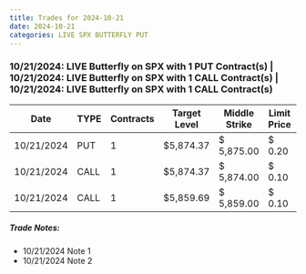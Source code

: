 ```yaml
---
title: Trades for 2024-10-21
date: 2024-10-21
categories: LIVE SPX BUTTERFLY PUT
---
```


### 10/21/2024: LIVE Butterfly on SPX with 1 PUT Contract(s) | 10/21/2024: LIVE Butterfly on SPX with 1 CALL Contract(s) | 10/21/2024: LIVE Butterfly on SPX with 1 CALL Contract(s)

<table class="styled-table">
    <thead>
        <tr>
            <th>Date</th>
            <th>TYPE</th>
            <th>Contracts</th>
            <th>Target Level</th>
            <th>Middle Strike</th>
            <th>Limit Price</th>
            <th>Spread</th>
            <th>Fill</th>
            <th>Entered</th>
            <th>Exited</th>
            <th>TIM</th>
            <th>Profit</th>
        </tr>
    </thead>
    <tbody>
        
<tr>
    <td>10/21/2024</td><td>PUT</td><td>1</td><td>$5,874.37</td><td>$ 5,875.00</td>
    <td>$ 0.20</td><td>$ 5.00</td><td>$ 0.20</td><td>10/21/2024 7:47:58</td><td>10/21/2024 9:50:28 AM</td>
    <td>2:02:30</td><td>$ 45.00</td>
</tr>
<tr>
    <td>10/21/2024</td><td>CALL</td><td>1</td><td>$5,874.37</td><td>$ 5,874.00</td>
    <td>$ 0.10</td><td>$ 5.00</td><td>$ -</td><td></td><td></td>
    <td>0:00:00</td><td></td>
</tr>
<tr>
    <td>10/21/2024</td><td>CALL</td><td>1</td><td>$5,859.69</td><td>$ 5,859.00</td>
    <td>$ 0.10</td><td>$ 5.00</td><td>$ -</td><td></td><td></td>
    <td>0:00:00</td><td></td>
</tr>
    </tbody>
</table>

##### Trade Notes: 

* 10/21/2024 Note 1
* 10/21/2024 Note 2